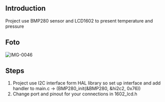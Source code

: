 ## Introduction
Project use BMP280 sensor and LCD1602 to present temperature and pressure

## Foto
![IMG-0046](https://user-images.githubusercontent.com/119056338/215495836-b59fd105-3f9a-44ea-b3e8-6d4b0af668a5.JPG)

## Steps
1. Project use I2C interface form HAL library so set up interface and add handler to main.c -> (BMP280_init(&BMP280, &hi2c2, 0x76))
2. Change port and pinout for your connections in 1602_lcd.h
